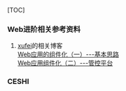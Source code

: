 [TOC]

### Web进阶相关参考资料

1. [xufei](https://github.com/xufei/blog)的相关博客   
 [Web应用的组件化（一）---基本思路 ](https://github.com/xufei/blog/issues/6)  
 [Web应用组件化（二）---管控平台](https://github.com/xufei/blog/issues/7)

### CESHI